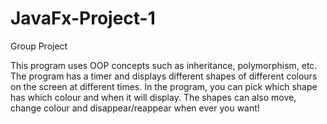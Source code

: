 # JavaFx-Project-1
Group Project

This program uses OOP concepts such as inheritance, polymorphism, etc.
The program has a timer and displays different shapes of different colours on the screen at different times.
In the program, you can pick which shape has which colour and when it will display.
The shapes can also move, change colour and disappear/reappear when ever you want!
